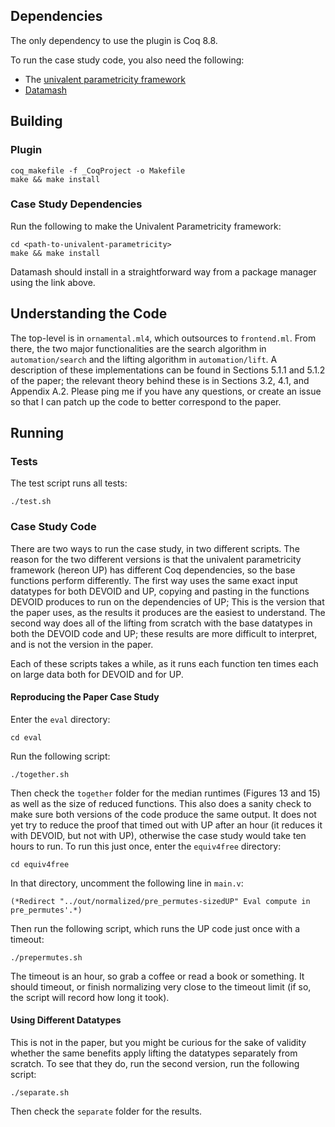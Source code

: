 ## Dependencies

The only dependency to use the plugin is Coq 8.8.

To run the case study code, you also need the following:
* The [univalent parametricity framework](https://github.com/CoqHott/univalent_parametricity)
* [Datamash](https://www.gnu.org/software/datamash/)

## Building

### Plugin

```
coq_makefile -f _CoqProject -o Makefile
make && make install
```

### Case Study Dependencies

Run the following to make the Univalent Parametricity framework:

```
cd <path-to-univalent-parametricity>
make && make install
```

Datamash should install in a straightforward way from a package manager using the link above.

## Understanding the Code

The top-level is in `ornamental.ml4`, which outsources to `frontend.ml`. From there, the two major functionalities
are the search algorithm in `automation/search` and the lifting algorithm in `automation/lift`. A description
of these implementations can be found in Sections 5.1.1 and 5.1.2 of the paper; the relevant theory behind these is in
Sections 3.2, 4.1, and Appendix A.2. Please ping me if you have any questions, or create an issue so that I can
patch up the code to better correspond to the paper.

## Running

### Tests

The test script runs all tests:

```
./test.sh
```

### Case Study Code

There are two ways to run the case study, in two different scripts.
The reason for the two different versions is that the univalent parametricity framework (hereon UP) has different
Coq dependencies, so the base functions perform differently. 
The first way uses the same exact input datatypes for both DEVOID and UP,
copying and pasting in the functions DEVOID produces to run on the dependencies of UP;
This is the version that the paper uses, as the results it produces are the easiest to understand.
The second way does all of the lifting from scratch with
the base datatypes in both the DEVOID code and UP;
these results are more difficult to interpret, and is not the version in the paper.

Each of these scripts takes a while, as it runs each function ten times each
on large data both for DEVOID and for UP.

#### Reproducing the Paper Case Study

Enter the `eval` directory:

``
cd eval
``

Run the following script:

```
./together.sh
```

Then check the `together` folder for the median runtimes (Figures 13 and 15) as well as the size of reduced functions.
This also does a sanity check to make sure both versions of the code produce the same output.
It does not yet try to reduce the proof that timed out with UP after an hour (it reduces it with DEVOID, but not with UP),
otherwise the case study would take ten hours to run. To run this just once, enter the `equiv4free` directory:

``
cd equiv4free
``

In that directory, uncomment the following line in `main.v`:

```
(*Redirect "../out/normalized/pre_permutes-sizedUP" Eval compute in pre_permutes'.*)
```

Then run the following script, which runs the UP code just once with a timeout:

```
./prepermutes.sh
```

The timeout is an hour, so grab a coffee or read a book or something. It should timeout,
or finish normalizing very close to the timeout limit (if so, the script will record how long it took).

#### Using Different Datatypes

This is not in the paper, but you might be curious for the sake of validity whether the same benefits apply
lifting the datatypes separately from scratch. To see that they do, run the second version, run the following script:

```
./separate.sh
```

Then check the `separate` folder for the results.








